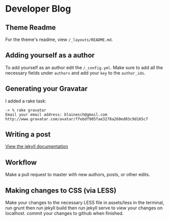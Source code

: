 # Developer Blog

## Theme Readme
For the theme's readme, view `/_layouts/README.md`.

## Adding yourself as a author
To add yourself as an author edit the `/_config.yml`. Make sure to add all the necessary fields under `authors` and add your `key` to the `author_ids`.

## Generating your Gravatar
I added a rake task:
~~~
-> % rake gravatar
Email your email address: blainesch@gmail.com
http://www.gravatar.com/avatar/ffebdf905fae3278a260ed03c9d165c7
~~~

## Writing a post
[View the jekyll documentation](http://jekyllrb.com/docs/posts/)

## Workflow
Make a pull request to master with new authors, posts, or other edits.

## Making changes to CSS (via LESS)
Make your changes to the necessary LESS file in assets/less
in the terminal, run grunt
then run jekyll build
then run jekyll serve to view your changes on localhost.
commit your changes to github when finished.
